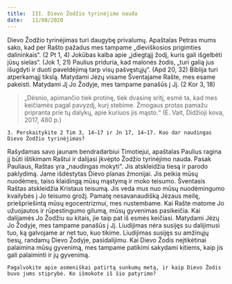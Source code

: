 ```yaml
---
title:  III. Dievo Žodžio tyrinėjimo nauda
date:   11/08/2020
---
```


Dievo Žodžio tyrinėjimas turi daugybę privalumų. Apaštalas Petras mums sako, kad per Rašto pažadus mes tampame „dieviškosios prigimties dalininkais“. (2 Pt 1, 4) Jokūbas kalba apie „įdiegtąjį žodį, kuris gali išgelbėti jūsų sielas“. (Jok 1, 21) Paulius priduria, kad malonės žodis, „turi galią jus išugdyti ir duoti paveldėjimą tarp visų pašvęstųjų“. (Apd 20, 32) Biblija turi atperkamąjį tikslą. Matydami Jėzų visame Šventajame Rašte, mes esame pakeisti. Matydami Jį Jo Žodyje, mes tampame panašūs į Jį. (2 Kor 3, 18) 

> <p></p>
> „Dėsnio, apimančio tiek protinę, tiek dvasinę sritį, esmė ta, kad mes keičiamės pagal pavyzdį, kurį stebime. Žmogaus protas pamažu pripranta prie tų dalykų, apie kuriuos jis mąsto.“ (E. Vait, Didžioji kova, 2017, 480 p.)

`3. Perskaitykite 2 Tim 3, 14–17 ir Jn 17, 14–17. Kuo dar naudingas Dievo Žodžio tyrinėjimas?`
														
Rašydamas savo jaunam bendradarbiui Timotiejui, apaštalas Paulius ragina jį būti ištikimam Raštui ir dalijasi įkvėpto Žodžio tyrinėjimo nauda. Pasak Pauliaus, Raštas yra „naudingas mokyti“. Jis atskleidžia tiesą ir parodo paklydimą. Jame išdėstytas Dievo planas žmonijai. Jis peikia mūsų nuodėmes, taiso klaidingą mūsų mąstymą ir moko teisumo. Šventasis Raštas atskleidžia Kristaus teisumą. Jis veda mus nuo mūsų nuodėmingumo kvailybės į Jo teisumo grožį. Pamatę nesavanaudišką Jėzaus meilę, priešpriešintą mūsų egocentrizmui, mes nustembame. Kai Rašte matome Jo užuojautos ir rūpestingumo gilumą, mūsų gyvenimas pasikeičia. Kai dalijamės Jo Žodžiu su kitais, jie taip pat iš esmės keičiasi. Matydami Jėzų Jo Žodyje, mes tampame panašūs į Jį. Liudijimas nėra susijęs su dalijimusi tuo, ką galvojame ar net tuo, kuo tikime. Liudijimas susijęs su amžinųjų tiesų, randamų Dievo Žodyje, pasidalijimu. Kai Dievo Žodis neįtikėtinai palaimina mūsų gyvenimą, mes tampame patikimi sakydami kitiems, kaip jis gali palaiminti ir jų gyvenimą.

`Pagalvokite apie asmeniškai patirtą sunkumų metą, ir kaip Dievo Žodis buvo jums stiprybė. Ko išmokote iš šio patyrimo?`
